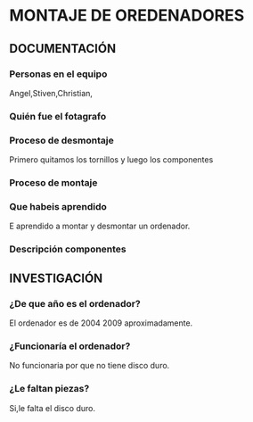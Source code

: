# MONTAJE DE OREDENADORES

## DOCUMENTACIÓN

### Personas en el equipo
Angel,Stiven,Christian,

### Quién fue el fotagrafo

### Proceso de desmontaje
Primero quitamos los tornillos y luego los componentes
### Proceso de montaje

### Que habeis aprendido
E aprendido a montar y desmontar un ordenador.

### Descripción componentes

## INVESTIGACIÓN

### ¿De que año es el ordenador?
El ordenador es de 2004 2009 aproximadamente.
### ¿Funcionaría el ordenador?
No funcionaria por que no tiene disco duro.
### ¿Le faltan piezas?
Si,le falta el disco duro.
